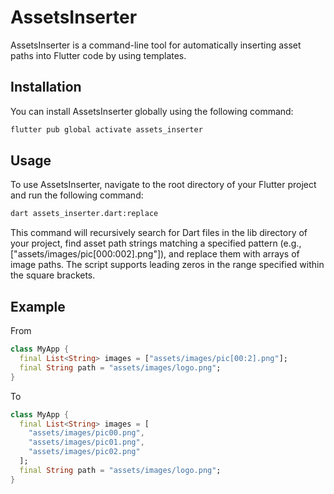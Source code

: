 # AssetsInserter

AssetsInserter is a command-line tool for automatically inserting asset paths into Flutter code by using templates.

## Installation

You can install AssetsInserter globally using the following command:

```bash
flutter pub global activate assets_inserter
```

## Usage
To use AssetsInserter, navigate to the root directory of your Flutter project and run the following command:

```bash
dart assets_inserter.dart:replace
```

This command will recursively search for Dart files in the lib directory of your project, find asset path strings matching a specified pattern (e.g., ["assets/images/pic[000:002].png"]), and replace them with arrays of image paths. The script supports leading zeros in the range specified within the square brackets.

## Example

From
```dart
class MyApp {
  final List<String> images = ["assets/images/pic[00:2].png"];
  final String path = "assets/images/logo.png";
}

```

To
```dart
class MyApp {
  final List<String> images = [
    "assets/images/pic00.png",
    "assets/images/pic01.png",
    "assets/images/pic02.png"
  ];
  final String path = "assets/images/logo.png";
}
```
